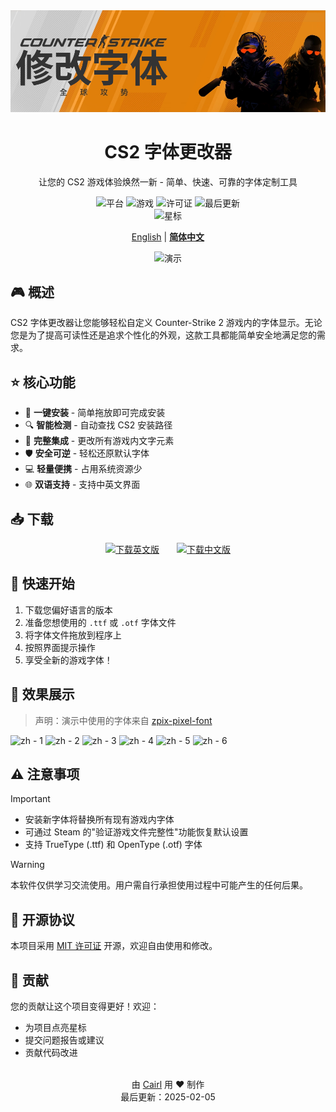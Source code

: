 <div align="center">
    <img src="/pic/banner.png" width="800" alt="CS2字体更改器横幅">
    <h1>CS2 字体更改器</h1>
    <p>让您的 CS2 游戏体验焕然一新 - 简单、快速、可靠的字体定制工具</p>
    <p align="center">
        <img src="https://img.shields.io/badge/平台-Windows-blue?style=flat-square&logo=windows" alt="平台">
        <img src="https://img.shields.io/badge/游戏-Counter--Strike%202-yellow?style=flat-square&logo=steam" alt="游戏">
        <img src="https://img.shields.io/github/license/Cairl/CS2-Font-Changer?style=flat-square" alt="许可证">
        <img src="https://img.shields.io/github/last-commit/Cairl/CS2-Font-Changer?style=flat-square" alt="最后更新">
        <br/>
        <img src="https://img.shields.io/github/stars/Cairl/CS2-Font-Changer?style=social" alt="星标">
    </p>
    <p>
        <a href="/README.md">English</a> | 
        <a href="/README-zh.md"><strong>简体中文</strong></a>
    </p>
    <img src="/pic/demo.gif" alt="演示" width="600">
</div>

## 🎮 概述

CS2 字体更改器让您能够轻松自定义 Counter-Strike 2 游戏内的字体显示。无论您是为了提高可读性还是追求个性化的外观，这款工具都能简单安全地满足您的需求。

## ⭐ 核心功能

- 🎯 **一键安装** - 简单拖放即可完成安装
- 🔍 **智能检测** - 自动查找 CS2 安装路径
- 🎨 **完整集成** - 更改所有游戏内文字元素
- 🛡️ **安全可逆** - 轻松还原默认字体
- 💻 **轻量便携** - 占用系统资源少
- 🌐 **双语支持** - 支持中英文界面

## 📥 下载

<p align="center"><a href="https://github.com/Cairl/CS2-Font-Changer/releases/latest/download/en_US.exe"><img src="https://img.shields.io/badge/下载-英文版本%20Version-blue?style=for-the-badge&logo=windows" alt="下载英文版"></a>　　<a href="https://github.com/Cairl/CS2-Font-Changer/releases/latest/download/zh_CN.exe"><img src="https://img.shields.io/badge/下载-中文版本%20Version-red?style=for-the-badge&logo=windows" alt="下载中文版"></a></p>

## 🚀 快速开始

1. 下载您偏好语言的版本
2. 准备您想使用的 `.ttf` 或 `.otf` 字体文件
3. 将字体文件拖放到程序上
4. 按照界面提示操作
5. 享受全新的游戏字体！

## 📸 效果展示

> 声明：演示中使用的字体来自 [zpix-pixel-font](https://github.com/SolidZORO/zpix-pixel-font)

![zh - 1](https://github.com/user-attachments/assets/cd3fccb6-aa4e-4f3f-8057-83a0d28fa584)
![zh - 2](https://github.com/user-attachments/assets/645a961b-9cdf-4341-8dd5-9d842566a5b3)
![zh - 3](https://github.com/user-attachments/assets/f43eb585-31b3-4790-9d2e-866e7261823d)
![zh - 4](https://github.com/user-attachments/assets/a264d3a0-8779-495f-b4da-e77e1e1baed8)
![zh - 5](https://github.com/user-attachments/assets/ef8ae86d-7f10-4825-9e1b-fcd9f3f92fd9)
![zh - 6](https://github.com/user-attachments/assets/0880c845-dbfb-42a9-9d20-1b2044a5c38a)

## ⚠️ 注意事项

> [!IMPORTANT]
> - 安装新字体将替换所有现有游戏内字体
> - 可通过 Steam 的"验证游戏文件完整性"功能恢复默认设置
> - 支持 TrueType (.ttf) 和 OpenType (.otf) 字体

> [!WARNING]
> 本软件仅供学习交流使用。用户需自行承担使用过程中可能产生的任何后果。

## 📝 开源协议

本项目采用 [MIT 许可证](LICENSE) 开源，欢迎自由使用和修改。

## 🤝 贡献

您的贡献让这个项目变得更好！欢迎：
- 为项目点亮星标
- 提交问题报告或建议
- 贡献代码改进

<div align="center">
    <br/>
    由 <a href="https://github.com/Cairl">Cairl</a> 用 ❤️ 制作
    <br/>
    最后更新：2025-02-05
</div>
